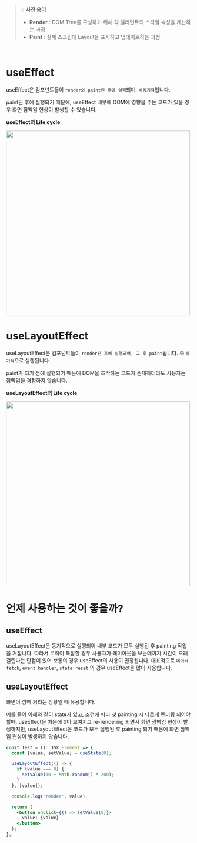 
<br />

> 💡 **사전 용어**
> - **Render** : DOM Tree를 구성하기 위해 각 엘리먼트의 스타일 속성을 계산하는 과정
> - **Paint** : 실제 스크린에 Layout을 표시하고 업데이트하는 과정

<br />

# useEffect

useEffect은 컴포넌트들이 `render와 paint된 후에 실행`되며, `비동기적`입니다.

paint된 후에 실행되기 때문에, useEffect 내부에 DOM에 영향을 주는 코드가 있을 경우 화면 깜빡임 현상이 발생할 수 있습니다.


**useEffect의 Life cycle**

<img src="https://velog.velcdn.com/images/haizel/post/3f875b56-b2e5-4614-9baa-a0b2ce20b8bc/image.png" width="500">


<br />

# useLayoutEffect

useLayoutEffect은 컴포넌트들이 `render된 후에 실행되며, 그 후 paint`됩니다. 즉 `동기적`으로 실행됩니다.

paint가 되기 전에 실행되기 때문에 DOM을 조작하는 코드가 존재하더라도 사용자는 깜빡임을 경험하지 않습니다.

**useLayoutEffect의 Life cycle**

<img src="https://velog.velcdn.com/images/haizel/post/3648d4de-6a7a-48c7-b2a1-621ba4847df8/image.png" width="500">


<br />

# 언제 사용하는 것이 좋을까?

## useEffect

useLayoutEffect은 동기적으로 실행되어 내부 코드가 모두 실행된 후 painting 작업을 거칩니다. 따라서 로직이 복잡할 경우 사용자가 레이아웃을 보는데까지 시간이 오래 걸린다는 단점이 있어 보통의 경우 useEffect의 사용이 권장됩니다. 대표적으로 `데이터 fetch`, `event handler`, `state reset` 의 경우 useEffect을 많이 사용합니다.

## useLayoutEffect

화면이 깜빡 거리는 상황일 때 유용합니다.

예를 들어 아래와 같이 state가 있고, 조건에 따라 첫 painting 시 다르게 렌더링 되어야 할때, useEffect은 처음에 0이 보여지고 re-rendering 되면서 화면 깜빡임 현상이 발생하지만, useLayoutEffect은 코드가 모두 실행된 후 painting 되기 때문에 화면 깜빡임 현상이 발생하지 않습니다.

```jsx
const Test = (): JSX.Element => {
  const [value, setValue] = useState(0);

  useLayoutEffect(() => {
    if (value === 0) {
      setValue(10 + Math.random() * 200);
    }
  }, [value]);

  console.log('render', value);

  return (
    <button onClick={() => setValue(0)}>
      value: {value}
    </button>
  );
};
```